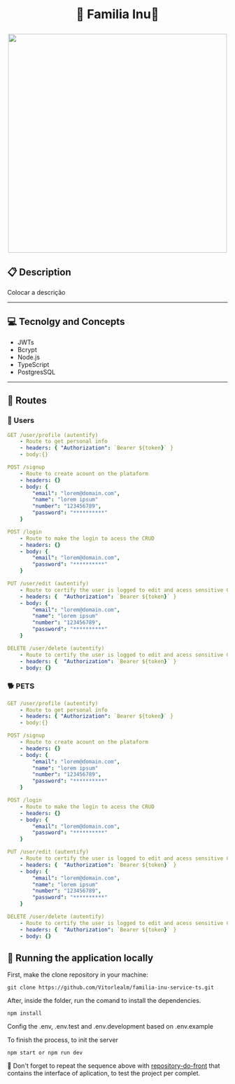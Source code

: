 # <p align = "center">​🐶​ Familia Inu ​🐶​</p>

<p align="center">
   <img src="https://drive.usercontent.google.com/download?id=1Mg-al7RfvzKu8OIxNf2ePu4EM-a0byfE&export=view&authuser=1" width="500" height="500" object-fit="cover"/>
</p>


##  :clipboard: Description

Colocar a descrição
***

## :computer:	 Tecnolgy and Concepts 

- JWTs
- Bcrypt
- Node.js
- TypeScript
- PostgresSQL

***

## :rocket: Routes

### 👥 Users 

```yml
GET /user/profile (autentify)
    - Route to get personal info
    - headers: { "Authorization": `Bearer ${token}` }
    - body:{}
```
    
```yml 
POST /signup
    - Route to create acount on the plataform
    - headers: {}
    - body: {
        "email": "lorem@domain.com",
        "name": "lorem ipsum"
        "number": "123456789",
        "password": "**********"
    }
```

```yml 
POST /login
    - Route to make the login to acess the CRUD
    - headers: {}
    - body: {
        "email": "lorem@domain.com",
        "password": "**********"
    }
```

```yml 
PUT /user/edit (autentify)
    - Route to certify the user is logged to edit and acess sensitive CRUD info 
    - headers: {  "Authorization": `Bearer ${token}` }
    - body: {
        "email": "lorem@domain.com",
        "name": "lorem ipsum"
        "number": "123456789",
        "password": "**********"
    }
```

```yml 
DELETE /user/delete (autentify)
    - Route to certify the user is logged to edit and acess sensitive CRUD info 
    - headers: {  "Authorization": `Bearer ${token}` }
    - body: {}
```

### 🐕 PETS 

```yml
GET /user/profile (autentify)
    - Route to get personal info
    - headers: { "Authorization": `Bearer ${token}` }
    - body:{}
```
    
```yml 
POST /signup
    - Route to create acount on the plataform
    - headers: {}
    - body: {
        "email": "lorem@domain.com",
        "name": "lorem ipsum"
        "number": "123456789",
        "password": "**********"
    }
```

```yml 
POST /login
    - Route to make the login to acess the CRUD
    - headers: {}
    - body: {
        "email": "lorem@domain.com",
        "password": "**********"
    }
```

```yml 
PUT /user/edit (autentify)
    - Route to certify the user is logged to edit and acess sensitive CRUD info 
    - headers: {  "Authorization": `Bearer ${token}` }
    - body: {
        "email": "lorem@domain.com",
        "name": "lorem ipsum"
        "number": "123456789",
        "password": "**********"
    }
```

```yml 
DELETE /user/delete (autentify)
    - Route to certify the user is logged to edit and acess sensitive CRUD info 
    - headers: {  "Authorization": `Bearer ${token}` }
    - body: {}
```

## 🏁 Running the application locally

First, make the clone repository in your machine:

```
git clone https://github.com/Vitorlealm/familia-inu-service-ts.git
```

After, inside the folder, run the comand to install the dependencies.

```
npm install
```
Config the .env, .env.test and .env.development based on .env.example

To finish the process, to init the server
```
npm start or npm run dev
```

:stop_sign: Don't forget to repeat the sequence above with [repository-do-front](https://github.com/) that contains the interface of aplication, to test the project per complet.

